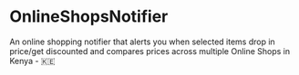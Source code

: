 # OnlineShopsNotifier
An online shopping notifier that alerts you when selected items drop in price/get discounted and compares prices across multiple Online Shops in Kenya - 🇰🇪
